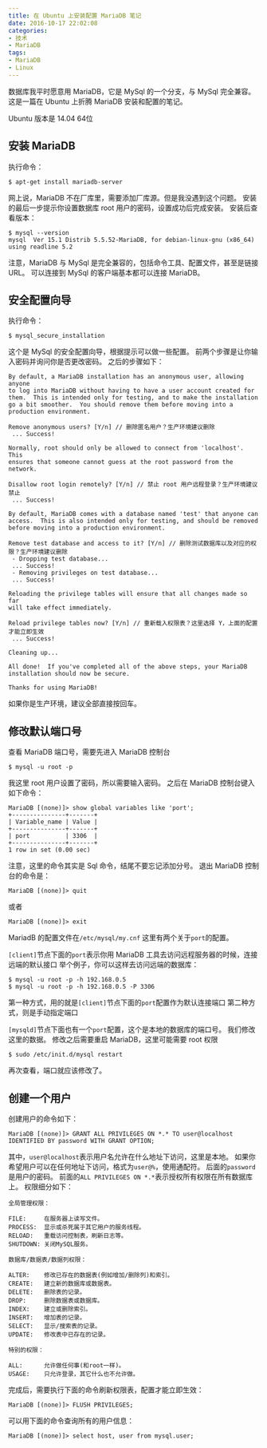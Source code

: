 ```yaml
---
title: 在 Ubuntu 上安装配置 MariaDB 笔记
date: 2016-10-17 22:02:08
categories:
- 技术
- MariaDB
tags:
- MariaDB
- Linux
---
```

数据库我平时愿意用 MariaDB，它是 MySql 的一个分支，与 MySql 完全兼容。
这是一篇在 Ubuntu 上折腾 MariaDB 安装和配置的笔记。

<!-- more -->

Ubuntu 版本是 14.04 64位

## 安装 MariaDB ##

执行命令：

```
$ apt-get install mariadb-server
```

网上说，MariaDB 不在厂库里，需要添加厂库源。但是我没遇到这个问题。
安装的最后一步提示你设置数据库 root 用户的密码，设置成功后完成安装。
安装后查看版本：

```
$ mysql --version
mysql  Ver 15.1 Distrib 5.5.52-MariaDB, for debian-linux-gnu (x86_64) using readline 5.2
```

注意，MariaDB 与 MySql 是完全兼容的，包括命令工具、配置文件，甚至是链接URL。
可以连接到 MySql 的客户端基本都可以连接 MariaDB。

## 安全配置向导 ##

执行命令：

```
$ mysql_secure_installation
```

这个是 MySql 的安全配置向导，根据提示可以做一些配置。
前两个步骤是让你输入密码并询问你是否更改密码。
之后的步骤如下：

```
By default, a MariaDB installation has an anonymous user, allowing anyone
to log into MariaDB without having to have a user account created for
them.  This is intended only for testing, and to make the installation
go a bit smoother.  You should remove them before moving into a
production environment.

Remove anonymous users? [Y/n] // 删除匿名用户？生产环境建议删除
 ... Success!

Normally, root should only be allowed to connect from 'localhost'.  This
ensures that someone cannot guess at the root password from the network.

Disallow root login remotely? [Y/n] // 禁止 root 用户远程登录？生产环境建议禁止
 ... Success!

By default, MariaDB comes with a database named 'test' that anyone can
access.  This is also intended only for testing, and should be removed
before moving into a production environment.

Remove test database and access to it? [Y/n] // 删除测试数据库以及对应的权限？生产环境建议删除
 - Dropping test database...
 ... Success!
 - Removing privileges on test database...
 ... Success!

Reloading the privilege tables will ensure that all changes made so far
will take effect immediately.

Reload privilege tables now? [Y/n] // 重新载入权限表？这里选择 Y，上面的配置才能立即生效
 ... Success!

Cleaning up...

All done!  If you've completed all of the above steps, your MariaDB
installation should now be secure.

Thanks for using MariaDB!
```

如果你是生产环境，建议全部直接按回车。

## 修改默认端口号 ##

查看 MariaDB 端口号，需要先进入 MariaDB 控制台

```
$ mysql -u root -p
```

我这里 root 用户设置了密码，所以需要输入密码。
之后在 MariaDB 控制台键入如下命令：

```
MariaDB [(none)]> show global variables like 'port';
+---------------+-------+
| Variable_name | Value |
+---------------+-------+
| port          | 3306  |
+---------------+-------+
1 row in set (0.00 sec)
```

注意，这里的命令其实是 Sql 命令，结尾不要忘记添加分号。
退出 MariaDB 控制台的命令是：

```
MariaDB [(none)]> quit
```

或者

```
MariaDB [(none)]> exit
```

MariadB 的配置文件在`/etc/mysql/my.cnf`
这里有两个关于`port`的配置。

`[client]`节点下面的`port`表示你用 MariaDB 工具去访问远程服务器的时候，连接远端的默认接口
举个例子，你可以这样去访问远端的数据库：

```
$ mysql -u root -p -h 192.168.0.5
$ mysql -u root -p -h 192.168.0.5 -P 3306
```

第一种方式，用的就是`[client]`节点下面的`port`配置作为默认连接端口
第二种方式，则是手动指定端口

`[mysqld]`节点下面也有一个`port`配置，这个是本地的数据库的端口号。
我们修改这里的数据。
修改之后需要重启 MariaDB，这里可能需要 root 权限

```
$ sudo /etc/init.d/mysql restart
```

再次查看，端口就应该修改了。

## 创建一个用户 ##

创建用户的命令如下：

```
MariaDB [(none)]> GRANT ALL PRIVILEGES ON *.* TO user@localhost IDENTIFIED BY password WITH GRANT OPTION;
```
其中，`user@localhost`表示用户名允许在什么地址下访问，这里是本地。
如果你希望用户可以在任何地址下访问，格式为`user@%`，使用通配符。
后面的`password`是用户的密码。
前面的`ALL PRIVILEGES ON *.*`表示授权所有权限在所有数据库上。
权限细分如下：

```
全局管理权限：

FILE:     在服务器上读写文件。
PROCESS:  显示或杀死属于其它用户的服务线程。
RELOAD:   重载访问控制表，刷新日志等。
SHUTDOWN: 关闭MySQL服务。

数据库/数据表/数据列权限：

ALTER:    修改已存在的数据表(例如增加/删除列)和索引。
CREATE:   建立新的数据库或数据表。
DELETE:   删除表的记录。
DROP:     删除数据表或数据库。
INDEX:    建立或删除索引。
INSERT:   增加表的记录。
SELECT:   显示/搜索表的记录。
UPDATE:   修改表中已存在的记录。

特别的权限：

ALL:      允许做任何事(和root一样)。
USAGE:    只允许登录，其它什么也不允许做。
```

完成后，需要执行下面的命令刷新权限表，配置才能立即生效：

```
MariaDB [(none)]> FLUSH PRIVILEGES;
```

可以用下面的命令查询所有的用户信息：

```
MariaDB [(none)]> select host, user from mysql.user;
```
